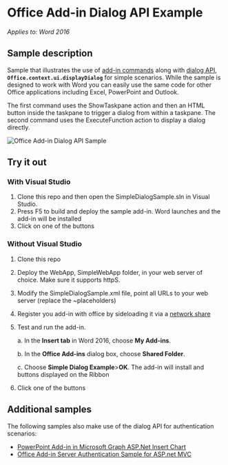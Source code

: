 # Office Add-in Dialog API Example

_Applies to: Word 2016_

## Sample description
Sample that illustrates the use of [add-in commands](https://github.com/officedev/office-Add-in-Commands-Samples) along with [dialog API](http://dev.office.com/reference/add-ins/shared/officeui), **`Office.context.ui.displayDialog`** for simple scenarios. While the sample is designed to work with Word you can easily use the same code for other Office applications including Excel, PowerPoint and Outlook. 

The first command uses the ShowTaskpane action and then an HTML button inside the taskpane to trigger a dialog from within a taskpane. The second command uses the ExecuteFunction action to display a dialog directly.


![Office Add-in Dialog API Sample](http://i.imgur.com/EQ8jxDI.png)

## Try it out
### With Visual Studio
1.  Clone this repo and then open the SimpleDialogSample.sln in Visual Studio.
2.  Press F5 to build and deploy the sample add-in. Word launches and the add-in will be installed
3.  Click on one of the buttons

### Without Visual Studio
1. Clone this repo
2. Deploy the WebApp, SimpleWebApp folder, in your web server of choice. Make sure it supports httpS. 
3. Modify the SimpleDialogSample.xml file, point all URLs to your web server (replace the ~placeholders)
4. Register you add-in with office by sideloading it via a [network share](https://msdn.microsoft.com/EN-US/library/office/fp123503.aspx)
5.  Test and run the add-in. 

    a.  In the **Insert tab** in Word 2016, choose **My Add-ins**. 
    
    b.  In the **Office Add-ins** dialog box, choose **Shared Folder**.
    
    c.  Choose **Simple Dialog Example**>**OK**. The add-in will install and buttons displayed on the Ribbon
6. Click one of the buttons


## Additional samples
The following samples also make use of the dialog API for authentication scenarios:


- [PowerPoint Add-in in Microsoft Graph ASP.Net Insert Chart](https://github.com/OfficeDev/PowerPoint-Add-in-Microsoft-Graph-ASPNET-InsertChart)
- [Office Add-in Server Authentication Sample for ASP.net MVC](https://github.com/dougperkes/Office-Add-in-AspNetMvc-ServerAuth/tree/Office2016DisplayDialog)